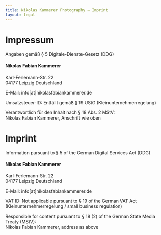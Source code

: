 ```yaml
---
title: Nikolas Kammerer Photography – Imprint
layout: legal
---
```


# Impressum

Angaben gemäß § 5 Digitale-Dienste-Gesetz (DDG)

#### Nikolas Fabian Kammerer
Karl-Ferlemann-Str. 22  
04177 Leipzig
Deutschland

E-Mail: info[at]nikolasfabiankammerer.de  

Umsatzsteuer-ID: Entfällt gemäß § 19 UStG (Kleinunternehmerregelung)

Verantwortlich für den Inhalt nach § 18 Abs. 2 MStV:  
Nikolas Fabian Kammerer, Anschrift wie oben


# Imprint

Information pursuant to § 5 of the German Digital Services Act (DDG)

#### Nikolas Fabian Kammerer
Karl-Ferlemann-Str. 22  
04177 Leipzig
Deutschland

E-Mail: info[at]nikolasfabiankammerer.de  

VAT ID: Not applicable pursuant to § 19 of the German VAT Act (Kleinunternehmerregelung / small business regulation)

Responsible for content pursuant to § 18 (2) of the German State Media Treaty (MStV):  
Nikolas Fabian Kammerer, address as above